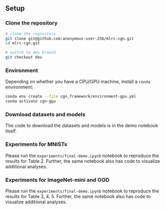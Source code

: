 ## Setup

### Clone the repository

```sh
# clone the repository
git clone git@github.com:anonymous-user-256/mlrc-cgn.git
cd mlrc-cgn.git

# switch to dev branch
git checkout dev
```

### Environment

Depending on whether you have a CPU/GPU machine, install a `conda` environment:
```bash
conda env create --file cgn_framework/environment-gpu.yml 
conda activate cgn-gpu
```

### Download datasets and models

The code to download the datasets and models is in the demo notebook itself.
<!-- 
### Download datasets

The ImageNet-mini dataset needs to be downloaded from Kaggle. Please export your Kaggle credentials using the following command. The key is the Kaggle API key and can be found in your account settings.
```sh
export KAGGLE_USERNAME=<your_username>
export KAGGLE_KEY=<your_key>
```

Or alternatively, you can download your API key `kaggle.json` file and put it here `~/.kaggle/kaggle.json`.

Use the following command to download all required datasets:

```bash
python setup/download_datasets.py
```
This should download datasets for both `mnists` and `imagenet` tasks.

For MNISTs, the folder structure is as follows:
```sh
mnists/data
├── colored_mnist
└── textures
    ├── background
    └── object

4 directories
```

For ImageNet, the folder structure is as follows:
```sh
imagenet/data
├── cue_conflict
├── in-a
├── in-mini
├── in-sketch
├── in-stylized
└── in9

6 directories
```

### Download model weights

Run the following command to download the model weights:

```bash
python setup/download_weights.py
```

This will download the weights for all tasks.

```bash
imagenet/weights/
├── biggan256.pth
├── cgn.pth
├── u2net.pth
└── resnet50_from_scratch_model_best.pth.tar

4 files
``` -->

### Experiments for MNISTs

Please run the `experiments/final-demo.ipynb` notebook to reproduce the results for Table 2.
Further, the same notebook also has code to visualize additional analyses.

### Experiments for ImageNet-mini and OOD

Please run the `experiments/final-demo.ipynb` notebook to reproduce the results for Table 3, 4, 5.
Further, the same notebook also has code to visualize additional analyses.

